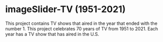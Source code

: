 # imageSlider-TV (1951-2021)

This project contains TV shows that aired in the year that ended with the number 1. This project celebrates 70 years of TV from 1951 to 2021. Each year has a TV show that has aired in the U.S.
